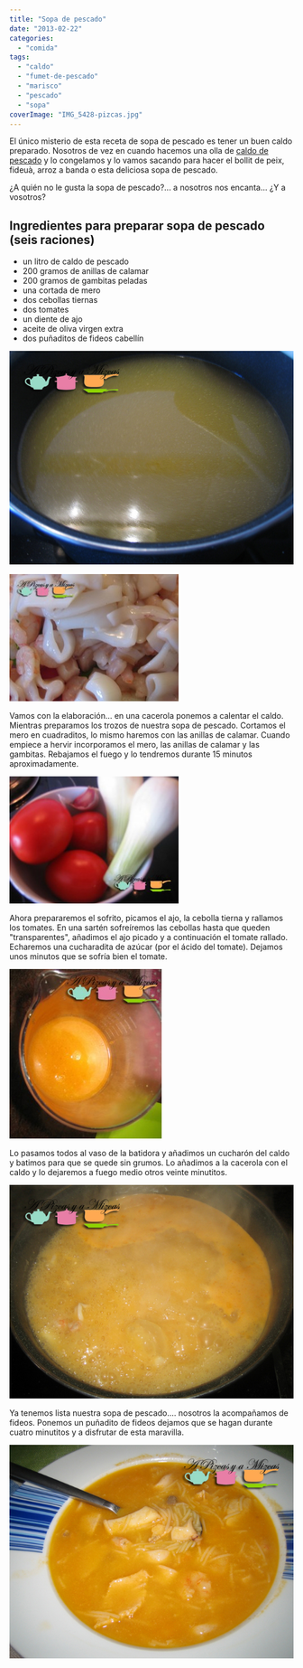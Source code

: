 ```yaml
---
title: "Sopa de pescado"
date: "2013-02-22"
categories:
  - "comida"
tags:
  - "caldo"
  - "fumet-de-pescado"
  - "marisco"
  - "pescado"
  - "sopa"
coverImage: "IMG_5428-pizcas.jpg"
---
```


El único misterio de esta receta de sopa de pescado es tener un buen caldo preparado. Nosotros de vez en cuando hacemos una olla de [caldo de pescado](/un-plato-de-domingo-muy-marinero-la-fideua/) y lo congelamos y lo vamos sacando para hacer el bollit de peix, fideuà, arroz a banda o esta deliciosa sopa de pescado.

¿A quién no le gusta la sopa de pescado?... a nosotros nos encanta... ¿Y a vosotros?

## Ingredientes para preparar sopa de pescado (seis raciones)

- un litro de caldo de pescado
- 200 gramos de anillas de calamar
- 200 gramos de gambitas peladas
- una cortada de mero
- dos cebollas tiernas
- dos tomates
- un diente de ajo
- aceite de oliva virgen extra
- dos puñaditos de fideos cabellín

![sopa de pescado](images/IMG_5380-pizcas.jpg "sopa de pescado (pizcas)")

![sopa de pescado](images/IMG_5386-pizcas-300x225.jpg "sopa de pescado (pizcas)")

Vamos con la elaboración... en una cacerola ponemos a calentar el caldo. Mientras preparamos los trozos de nuestra sopa de pescado. Cortamos el mero en cuadraditos, lo mismo haremos con las anillas de calamar. Cuando empiece a hervir incorporamos el mero, las anillas de calamar y las gambitas. Rebajamos el fuego y lo tendremos durante 15 minutos aproximadamente.

![sopa de pescado](images/IMG_5393-pizcas-300x225.jpg "sopa de pescado (pizcas)")

Ahora prepararemos el sofrito, picamos el ajo, la cebolla tierna y rallamos los tomates. En una sartén sofreíremos las cebollas hasta que queden "transparentes", añadimos el ajo picado y a continuación el tomate rallado. Echaremos una cucharadita de azúcar (por el ácido del tomate). Dejamos unos minutos que se sofría bien el tomate.

![sopa de pescado](images/IMG_5415-pizcas-270x300.jpg "sopa de pescado (pizcas)")

Lo pasamos todos al vaso de la batidora y añadimos un cucharón del caldo y batimos para que se quede sin grumos. Lo añadimos a la cacerola con el caldo y lo dejaremos a fuego medio otros veinte minutitos.

![sopa de pescado](images/IMG_5418-pizcas.jpg "sopa de pescado (pizcas)")

Ya tenemos lista nuestra sopa de pescado.... nosotros la acompañamos de fideos. Ponemos un puñadito de fideos dejamos que se hagan durante cuatro minutitos y a disfrutar de esta maravilla.

![sopa de pescado](images/IMG_5428-pizcas.jpg "sopa de pescado (pizcas)")
